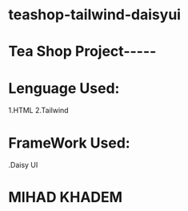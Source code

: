 # teashop-tailwind-daisyui



# Tea Shop Project-----
# Lenguage Used:
  1.HTML
  2.Tailwind
# FrameWork Used:
  .Daisy UI




# MIHAD KHADEM
